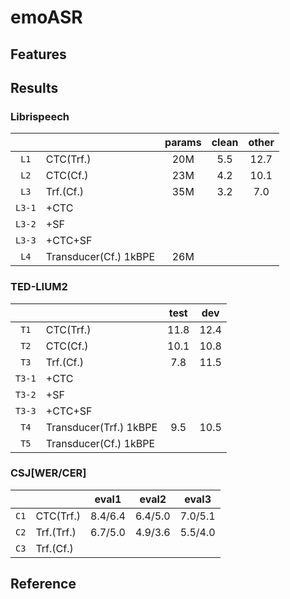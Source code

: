 # emoASR

## Features

## Results

### Librispeech

| |  | params | clean | other |
|:---:|:---|:---:|:---:|:---:|
| `L1` | CTC(Trf.) | 20M | 5.5 | 12.7 |
| `L2` | CTC(Cf.) | 23M | 4.2 | 10.1 |
| `L3` | Trf.(Cf.) | 35M | 3.2 | 7.0 |
| `L3-1` | +CTC |  |  |
| `L3-2` | +SF |  |  |
| `L3-3` | +CTC+SF |  |  |
| `L4` | Transducer(Cf.) 1kBPE | 26M |  |  |

### TED-LIUM2

|  |  | test | dev |
|:---:|:---|:---:|:---:|
| `T1` | CTC(Trf.) | 11.8 | 12.4 |
| `T2` | CTC(Cf.) | 10.1 | 10.8 |
| `T3` | Trf.(Cf.) | 7.8 | 11.5 |
| `T3-1` | +CTC |  |  |
| `T3-2` | +SF |  |  |
| `T3-3` | +CTC+SF |  |  |
| `T4` | Transducer(Trf.) 1kBPE | 9.5 | 10.5 |
| `T5` | Transducer(Cf.) 1kBPE |  |  |

### CSJ[WER/CER]

|  |  | eval1 | eval2 | eval3 |
|:---:|:---|:---:|:---:|:---:|
| `C1` | CTC(Trf.) | 8.4/6.4 | 6.4/5.0 | 7.0/5.1 |
| `C2` | Trf.(Trf.) | 6.7/5.0 | 4.9/3.6 | 5.5/4.0 |
| `C3` | Trf.(Cf.) |  |

## Reference

